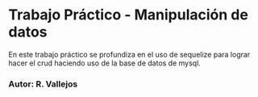 # Trabajo Práctico - Manipulación de datos

En este trabajo práctico se profundiza en el uso de sequelize para lograr hacer el crud haciendo uso de la base de datos de mysql.

### Autor: R. Vallejos